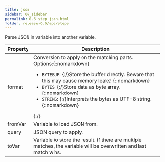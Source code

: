 ```yaml
---
title: json
sidebar: 06_sidebar
permalink: 0.6_step_json.html
folder: release-0.6/api/steps
---
```


Parse JSON in variable into another variable. 

| Property | Description |
| ------- | -------- |
| format | Conversion to apply on the matching parts. <br>Options:{::nomarkdown}<ul><li><code>BYTEBUF</code>: {:/}Store the buffer directly. Beware that this may cause memory leaks! {::nomarkdown}</li><li><code>BYTES</code>: {:/}Store data as byte array. {::nomarkdown}</li><li><code>STRING</code>: {:/}Interprets the bytes as UTF-8 string. {::nomarkdown}</li></ul>{:/} |
| fromVar | Variable to load JSON from.  |
| query | JSON query to apply.  |
| toVar | Variable to store the result. If there are multiple matches, the variable will be overwritten and last match wins.  |


